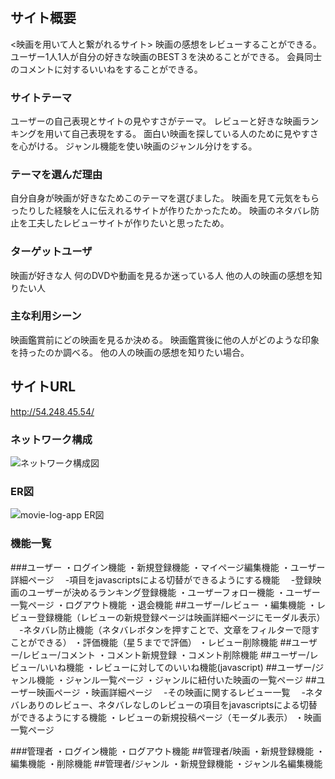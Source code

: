 # <movie-log-app>

## サイト概要
<映画を用いて人と繋がれるサイト>
映画の感想をレビューすることができる。
ユーザー1人1人が自分の好きな映画のBEST３を決めることができる。
会員同士のコメントに対するいいねをすることができる。

### サイトテーマ
ユーザーの自己表現とサイトの見やすさがテーマ。
レビューと好きな映画ランキングを用いて自己表現をする。
面白い映画を探している人のために見やすさを心がける。
ジャンル機能を使い映画のジャンル分けをする。

### テーマを選んだ理由
自分自身が映画が好きなためこのテーマを選びました。
映画を見て元気をもらったりした経験を人に伝えれるサイトが作りたかったため。
映画のネタバレ防止を工夫したレビューサイトが作りたいと思ったため。

### ターゲットユーザ
映画が好きな人
何のDVDや動画を見るか迷っている人
他の人の映画の感想を知りたい人

### 主な利用シーン
映画鑑賞前にどの映画を見るか決める。
映画鑑賞後に他の人がどのような印象を持ったのか調べる。
他の人の映画の感想を知りたい場合。

## サイトURL
http://54.248.45.54/

### ネットワーク構成
![ネットワーク構成図](https://user-images.githubusercontent.com/59969400/87900197-9d36c300-ca8e-11ea-8c98-9e2b247243bd.png)

### ER図
![movie-log-app ER図](https://user-images.githubusercontent.com/59969400/87900877-88f3c580-ca90-11ea-9c85-eabff7114e7d.png)

### 機能一覧

###ユーザー
・ログイン機能
・新規登録機能
・マイページ編集機能
・ユーザー詳細ページ
　-項目をjavascriptsによる切替ができるようにする機能
　-登録映画のユーザーが決めるランキング登録機能
・ユーザーフォロー機能
・ユーザー一覧ページ
・ログアウト機能
・退会機能
##ユーザー/レビュー
・編集機能
・レビュー登録機能（レビューの新規登録ページは映画詳細ページにモーダル表示）
　-ネタバレ防止機能（ネタバレボタンを押すことで、文章をフィルターで隠すことができる）
・評価機能（星５までで評価）
・レビュー削除機能
##ユーザー/レビュー/コメント
・コメント新規登録
・コメント削除機能
##ユーザー/レビュー/いいね機能
・レビューに対してのいいね機能(javascript)
##ユーザー/ジャンル機能
・ジャンル一覧ページ
・ジャンルに紐付いた映画の一覧ページ
##ユーザー映画ページ
・映画詳細ページ
　-その映画に関するレビュー一覧
　-ネタバレありのレビュー、ネタバレなしのレビューの項目をjavascriptsによる切替ができるようにする機能
・レビューの新規投稿ページ（モーダル表示）
・映画一覧ページ

###管理者
・ログイン機能
・ログアウト機能
##管理者/映画
・新規登録機能
・編集機能
・削除機能
##管理者/ジャンル
・新規登録機能
・ジャンル名編集機能


